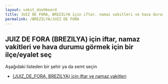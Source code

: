 ```yaml
---
layout: vakit_dashboard
title: JUIZ DE FORA, BREZILYA için iftar, namaz vakitleri ve hava durumu - ilçe/eyalet seç
permalink: /BREZILYA/JUIZ DE FORA
---
```


## JUIZ DE FORA (BREZILYA) için iftar, namaz vakitleri ve hava durumu  görmek için bir ilçe/eyalet seç

Aşağıdaki listeden bir şehir ya da semt seçin

* [ (JUIZ_DE_FORA, BREZILYA) için iftar ve namaz vakitleri](/BREZILYA/JUIZ_DE_FORA/)

<script type="text/javascript">
  var GLOBAL_COUNTRY = 'BREZILYA';
  var GLOBAL_CITY = 'JUIZ DE FORA';
  var GLOBAL_STATE = 'JUIZ DE FORA';
</script>
